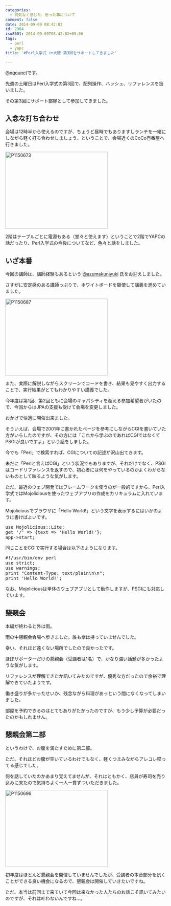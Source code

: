 ```yaml
---
categories:
  - 何気なく感じた、思った事について
comment: false
date: 2014-09-09 08:42:02
id: 2904
iso8601: 2014-09-09T08:42:02+09:00
tags:
  - perl
  - yapc
title: '#Perl入学式 in大阪 第3回をサポートしてきました'

---
```


<p><a href="https://twitter.com/nqounet">@nqounet</a>です。</p>

<p>先週の土曜日はPerl入学式の第3回で、配列操作、ハッシュ、リファレンスを扱いました。</p>

<p>その第3回にサポート部隊として参加してきました。</p>



<h2>入念な打ち合わせ</h2>

<p>会場は12時半から使えるのですが、ちょうど昼時でもありますしランチを一緒にしながら軽く打ち合わせしましょう、ということで、会場近くのCoCo壱番屋へ行きました。</p>

<p><a href="https://www.flickr.com/photos/77796441@N02/14993025947" title="P1150673 by nqounetatymail, on Flickr"><img src="https://farm4.staticflickr.com/3900/14993025947_1750b23a9d_n.jpg" width="320" height="240" alt="P1150673"></a></p>

<p>2階はテーブルごとに電源もある（堂々と使えます）ということで2階でYAPCの話だったり、Perl入学式の今後についてなど、色々と話をしました。</p>

<h2>いざ本番</h2>

<p>今回の講師は、講師経験もあるという <a href="https://twitter.com/azumakuniyuki">@azumakuniyuki</a> 氏をお迎えしました。</p>

<p>さすがに安定感のある講師っぷりで、ホワイトボードを駆使して講義を進めていました。</p>

<p><a href="https://www.flickr.com/photos/77796441@N02/15164668561" title="P1150687 by nqounetatymail, on Flickr"><img src="https://farm4.staticflickr.com/3841/15164668561_a08a86b46f_n.jpg" width="320" height="240" alt="P1150687"></a></p>

<p>また、実際に解説しながらスクリーンでコードを書き、結果も見やすく出力することで、実行結果がとてもわかりやすい講義でした。</p>

<p>今年度は第1回、第2回ともに会場のキャパシティを超える参加希望者がいたので、今回からはJPAの支援も受けて会場を変更しました。</p>

<p>おかげで快適に開催出来ました。</p>

<p>そういえば、会場で2001年に書かれたページを参考にしながらCGIを書いていた方がいらしたのですが、その方には「これから学ぶのであればCGIではなくてPSGIが良いですよ」という話をしました。</p>

<p>今でも「Perl」で検索すれば、CGIについての記述が沢山出てきます。</p>

<p>未だに「Perlと言えばCGI」という状況でもありますが、それだけでなく、PSGIはコードリファレンスを返すので、初心者には何をやっているのかよくわからないものとして映るような気がします。</p>

<p>ただ、最近のウェブ開発ではフレームワークを使うのが一般的ですから、Perl入学式ではMojoliciousを使ったウェブアプリの作成をカリキュラムに入れています。</p>

<p>Mojoliciousでブラウザに「Hello World!」という文字を表示するにはいかのように書けばよいです。</p>

<pre class="lang:perl">
use Mojolicious::Lite;
get '/' => {text => 'Hello World!'};
app->start;
</pre>

<p>同じことをCGIで実行する場合は以下のようになります。</p>

<pre class="lang:perl">
#!/usr/bin/env perl
use strict;
use warnings;
print "Content-Type: text/plain\n\n";
print 'Hello World!';
</pre>

<p>なお、Mojoliciousは単体のウェブアプリとして動作しますが、PSGIにも対応しています。</p>

<h2>懇親会</h2>

<p>本編が終わると外は雨。</p>

<p>雨の中懇親会会場へ歩きました。誰も傘は持っていませんでした。</p>

<p>幸い、それほど遠くない場所でしたので良かったです。</p>

<p>ほぼサポーターだけの懇親会（受講者は1名）で、かなり濃い話題が多かったような気がします。</p>

<p>リファレンスが理解できたか訊いてみたのですが、優秀な方だったので余裕で理解できていたようです。</p>

<p>働き盛りが多かったせいか、残念ながら料理があっという間になくなってしまいました。</p>

<p>部屋を予約できるのはとてもありがたかったのですが、もう少し予算が必要だったのかもしれません。</p>

<h2>懇親会第二部</h2>

<p>というわけで、お腹を満たすために第二部。</p>

<p>ただ、それほどお腹が空いているわけでもなく、軽くつまみながらアレコレ喋ってる感じでした。</p>

<p>何を話していたのかあまり覚えてませんが、それはともかく、店員が寿司を売り込みに来たので気持ちよく一人一貫ずついただきました。</p>

<p><a href="https://www.flickr.com/photos/77796441@N02/15167269982" title="P1150696 by nqounetatymail, on Flickr"><img src="https://farm6.staticflickr.com/5554/15167269982_a488aed202_n.jpg" width="320" height="240" alt="P1150696"></a></p>

<p>初年度はほとんど懇親会を開催していませんでしたが、受講者の本音部分を訊くことができる良い機会になるので、懇親会は開催していきたいですね。</p>

<p>ただ、本当は前回まで来ていて今回は来なかった人たちのお話こそ訊いてみたいのですが、それは叶わないんですね…。</p>
    	